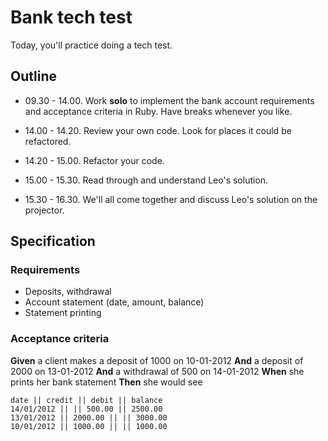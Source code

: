 # Bank tech test

Today, you'll practice doing a tech test.

## Outline

* 09.30 - 14.00.  Work **solo** to implement the bank account requirements and acceptance criteria in Ruby.  Have breaks whenever you like.

* 14.00 - 14.20.  Review your own code.  Look for places it could be refactored.

* 14.20 - 15.00.  Refactor your code.

* 15.00 - 15.30.  Read through and understand Leo's solution.

* 15.30 - 16.30.  We'll all come together and discuss Leo's solution on the projector.

## Specification

### Requirements

* Deposits, withdrawal
* Account statement (date, amount, balance)
* Statement printing

### Acceptance criteria

**Given** a client makes a deposit of 1000 on 10-01-2012
**And** a deposit of 2000 on 13-01-2012
**And** a withdrawal of 500 on 14-01-2012
**When** she prints her bank statement
**Then** she would see

```
date || credit || debit || balance
14/01/2012 || || 500.00 || 2500.00
13/01/2012 || 2000.00 || || 3000.00
10/01/2012 || 1000.00 || || 1000.00
```
